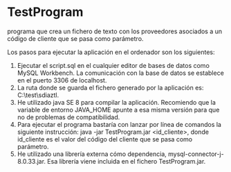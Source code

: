 # TestProgram
programa que crea un fichero de texto con los proveedores asociados a un código de cliente que se pasa como parámetro.

Los pasos para ejecutar la aplicación en el ordenador son los siguientes:

1. Ejecutar el script.sql en el cualquier editor de bases de datos como MySQL Workbench. La comunicación con la base de datos se establece en el puerto 3306 de     localhost.
2. La ruta donde se guarda el fichero generado por la aplicación es: C:\test\sdiaztl.
3. He utilizado java SE 8 para compilar la aplicación. Recomiendo que la variable de entorno JAVA_HOME apunte a esa misma versión para que no de problemas de compatibilidad.
4. Para ejecutar el programa bastaría con lanzar por línea de comandos la siguiente instrucción: java -jar TestProgram.jar <id_cliente>, donde id_cliente es el valor del código del cliente que se pasa como parámetro.
5. He utilizado una librería externa cómo dependencia, mysql-connector-j-8.0.33.jar. Esa librería viene incluida en el fichero TestProgram.jar.  
